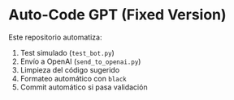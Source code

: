 # Auto-Code GPT (Fixed Version)

Este repositorio automatiza:

1. Test simulado (`test_bot.py`)
2. Envío a OpenAI (`send_to_openai.py`)
3. Limpieza del código sugerido
4. Formateo automático con `black`
5. Commit automático si pasa validación
